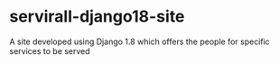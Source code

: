 # servirall-django18-site
A site developed using Django 1.8 which offers the people for specific services to be served
